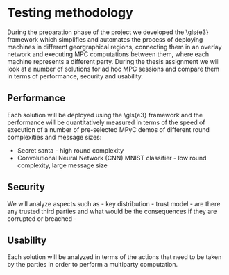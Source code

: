 

# Testing methodology


During the preparation phase of the project we developed the \gls{e3} framework which simplifies and automates the process of deploying machines in different georgraphical regions, connecting them in an overlay network and executing MPC computations between them, where each machine represents a different party.
During the thesis assignment we will look at a number of solutions for ad hoc MPC sessions and compare them in terms of performance, security and usability.

## Performance

Each solution will be deployed using the \gls{e3} framework and the performance will be quantitatively measured in terms of the speed of execution of a number of pre-selected MPyC demos of different round complexities and message sizes:
- Secret santa - high round complexity
- Convolutional Neural Network (CNN) MNIST classifier - low round complexity, large message size

## Security

We will analyze aspects such as
    - key distribution
    - trust model - are there any trusted third parties and what would be the consequences if they are corrupted or breached
    - 

## Usability

Each solution will be analyzed in terms of the actions that need to be taken by the parties in order to perform a multiparty computation.